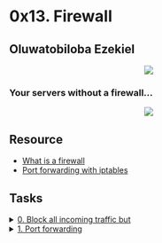 # 0x13. Firewall 
## Oluwatobiloba Ezekiel

<p align="center" />
  <img src="https://s3.amazonaws.com/intranet-projects-files/holbertonschool-sysadmin_devops/284/V1HjQ1Y.png" />
</p>

### Your servers without a firewall...

<p align="center" />
  <img src="https://s3.amazonaws.com/intranet-projects-files/holbertonschool-sysadmin_devops/155/holbertonschool-firewall.gif" />
</p>


## Resource

- [What is a firewall](https://en.wikipedia.org/wiki/Firewall_%28computing%29) 
- [Port forwarding with iptables](https://www.cogini.com/blog/port-forwarding-with-iptables/)

## Tasks

<details>
<summary><a href="./0-block_all_incoming_traffic_but">0. Block all incoming traffic but</a></summary><br>
<a href='https://postimages.org/' target='_blank'><img src='https://i.postimg.cc/qq0ZGZVq/image.png' border='0' alt='image'/></a>
</details>

<details>
<summary><a href="./100-port_forwarding">1. Port forwarding</a></summary><br>

Firewalls can not only filter requests, they can also forward them.

Requirements:

	- Configure web-01 so that its firewall redirects port `8080/TCP` to port `80/TCP`.
	- Your answer file should be a copy of the `ufw` configuration file that you modified to make this happen
Terminal in `web-01`:

```sh
root@03-web-01:~# netstat -lpn
Active Internet connections (only servers)
Proto Recv-Q Send-Q Local Address           Foreign Address         State       PID/Program name
tcp        0      0 0.0.0.0:80              0.0.0.0:*               LISTEN      2473/nginx
tcp        0      0 0.0.0.0:22              0.0.0.0:*               LISTEN      978/sshd
tcp6       0      0 :::80                   :::*                    LISTEN      2473/nginx
tcp6       0      0 :::22                   :::*                    LISTEN      978/sshd
udp        0      0 0.0.0.0:68              0.0.0.0:*                           594/dhclient
udp        0      0 0.0.0.0:54432           0.0.0.0:*                           594/dhclient
udp6       0      0 :::32563                :::*                                594/dhclient
Active UNIX domain sockets (only servers)
Proto RefCnt Flags       Type       State         I-Node   PID/Program name    Path
unix  2      [ ACC ]     SEQPACKET  LISTENING     7175     433/systemd-udevd   /run/udev/control
unix  2      [ ACC ]     STREAM     LISTENING     6505     1/init              @/com/ubuntu/upstart
unix  2      [ ACC ]     STREAM     LISTENING     8048     741/dbus-daemon     /var/run/dbus/system_bus_socket
unix  2      [ ACC ]     STREAM     LISTENING     8419     987/acpid           /var/run/acpid.socket
root@03-web-01:~#
root@03-web-01:~# grep listen /etc/nginx/sites-enabled/default
    listen 80 default_server;
    listen [::]:80 default_server ipv6only=on;
    # pass the PHP scripts to FastCGI server listening on 127.0.0.1:9000
#   listen 8000;
#   listen somename:8080;
#   listen 443;
root@03-web-01:~#
```

- My web server `nginx` is only listening on port `80`
- `netstat` shows that nothing is listening on `8080`
Terminal in `web-02`:

```sh
ubuntu@03-web-02:~$ curl -sI web-01.holberton.online:80
HTTP/1.1 200 OK
Server: nginx/1.4.6 (Ubuntu)
Date: Tue, 07 Mar 2017 02:14:41 GMT
Content-Type: text/html
Content-Length: 612
Last-Modified: Tue, 04 Mar 2014 11:46:45 GMT
Connection: keep-alive
ETag: "5315bd25-264"
Accept-Ranges: bytes

ubuntu@03-web-02:~$ curl -sI web-01.holberton.online:8080
HTTP/1.1 200 OK
Server: nginx/1.4.6 (Ubuntu)
Date: Tue, 07 Mar 2017 02:14:43 GMT
Content-Type: text/html
Content-Length: 612
Last-Modified: Tue, 04 Mar 2014 11:46:45 GMT
Connection: keep-alive
ETag: "5315bd25-264"
Accept-Ranges: bytes

ubuntu@03-web-02:~$
```
I use curl to query `web-01.holberton.online`, and since my firewall is forwarding the ports, I get a `HTTP 200` response on port `80/TCP` and also on port `8080/TCP`.

</details>
